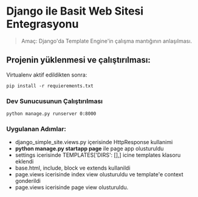 # Django ile Basit Web Sitesi Entegrasyonu


> Amaç: Django'da Template Engine'in çalışma mantığının anlaşılması.

## Projenin yüklenmesi ve çalıştırılması:

Virtualenv aktif edildikten sonra:

```
pip install -r requierements.txt
```

### Dev Sunucusunun Çalıştırılması

```
python manage.py runserver 0:8000
```

### Uygulanan Adımlar:
- django_simple_site.views.py içerisinde HttpResponse kullanimi
- **python manage.py startapp page** ile page app olusturuldu
- settings icerisinde TEMPLATES['DIRS': [],] icine templates klasoru eklendi
- base.html, include, block ve extends kullanildi
- page.views icerisinde index view olusturuldu ve template'e context gonderildi
- page.views icerisinde page view olusturuldu. 